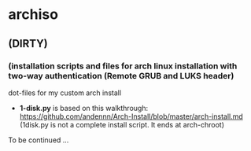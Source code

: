 # archiso
## (DIRTY)
### (installation scripts and files for arch linux installation with two-way authentication (Remote GRUB and LUKS header)
dot-files for my custom arch install

* **1-disk.py** is based on this walkthrough: https://github.com/andennn/Arch-Install/blob/master/arch-install.md (1disk.py is not a complete install script. It ends at arch-chroot)

To be continued ...
